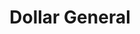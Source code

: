 ---
title: "Dollar General"
url: /amarillo/dollar-general-martin-luther-king-jr-boulevard-ne-24th-ave/
shop: variety store
---